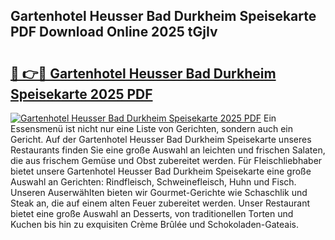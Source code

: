 ## Gartenhotel Heusser Bad Durkheim Speisekarte PDF Download Online 2025 tGjIv

# <h2><a href="http://gcbxol.nevu.top/?p=Gartenhotel+Heusser+Bad+Durkheim+Speisekarte">🔗 👉🔴 Gartenhotel Heusser Bad Durkheim Speisekarte 2025 PDF</a></h2>

[![Gartenhotel Heusser Bad Durkheim Speisekarte 2025 PDF](https://i.imgur.com/dBaPXMq.png)](http://gcbxol.nevu.top/?p=Gartenhotel+Heusser+Bad+Durkheim+Speisekarte)
Ein Essensmenü ist nicht nur eine Liste von Gerichten, sondern auch ein Gericht. Auf der Gartenhotel Heusser Bad Durkheim Speisekarte unseres Restaurants finden Sie eine große Auswahl an leichten und frischen Salaten, die aus frischem Gemüse und Obst zubereitet werden. Für Fleischliebhaber bietet unsere Gartenhotel Heusser Bad Durkheim Speisekarte eine große Auswahl an Gerichten: Rindfleisch, Schweinefleisch, Huhn und Fisch. Unseren Auserwählten bieten wir Gourmet-Gerichte wie Schaschlik und Steak an, die auf einem alten Feuer zubereitet werden. Unser Restaurant bietet eine große Auswahl an Desserts, von traditionellen Torten und Kuchen bis hin zu exquisiten Crème Brûlée und Schokoladen-Gateais.
